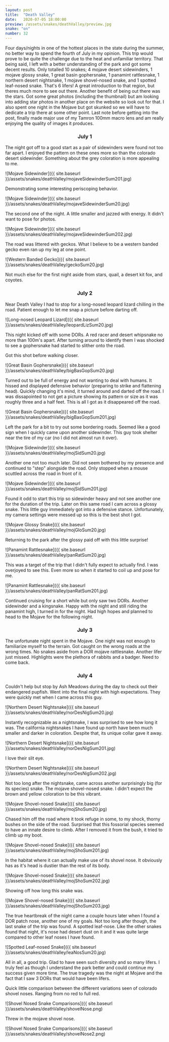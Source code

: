 ```yaml
---
layout: post
title:  "Death Valley"
date:   2020-07-05 18:00:00
preview: /assets/snakes/deathValley/preview.jpg
snake: "on"
number: 32
---
```


Four days/nights in one of the hottest places in the state during the summer, no better way to spend the fourth of July in my opinion. This trip would prove to be quite the challenge due to the heat and unfamiliar territory. That being said, I left with a better understanding of the park and got some decent results. Only totalled 10 snakes; 4 mojave desert sidewinders, 1 mojave glossy snake, 1 great basin gophersnake, 1 panamint rattlesnake, 1 northern desert nightsnake, 1 mojave shovel-nosed snake, and 1 spotted leaf-nosed snake. That's 6 lifers! A great introduction to that region, but theres much more to see out there. Another benefit of being out there was the stars. Got some great photos (including the thumbnail) but am looking into adding star photos in another place on the website so look out for that. I also spent one night in the Mojave but got skunked so we will have to dedicate a trip there at some other point. Last note before getting into the post, finally made major use of my Tamron 100mm macro lens and am really enjoying the quality of images it produces. 

<div align="center"><h3> July 1 </h3></div>

The night got off to a good start as a pair of sidewinders were found not too far apart. I enjoyed the pattern on these ones more so than the colorado desert sidewinder. Something about the grey coloration is more appealing to me.

![Mojave Sidewinder]({{ site.baseurl }}/assets/snakes/deathValley/mojaveSidewinderSum201.jpg)

Demonstrating some interesting periscoping behavior.

![Mojave Sidewinder]({{ site.baseurl }}/assets/snakes/deathValley/mojaveSidewinderSum20.jpg)

The second one of the night. A little smaller and jazzed with energy. It didn't want to pose for photos.

![Mojave Sidewinder]({{ site.baseurl }}/assets/snakes/deathValley/mojaveSidewinderSum202.jpg)

The road was littered with geckos. What I believe to be a western banded gecko even ran up my leg at one point.

![Western Banded Gecko]({{ site.baseurl }}/assets/snakes/deathValley/geckoSum20.jpg)

Not much else for the first night aside from stars, quail, a desert kit fox, and coyotes.

<div align="center"><h3> July 2 </h3></div>

Near Death Valley I had to stop for a long-nosed leopard lizard chilling in the road. Patient enough to let me snap a picture before darting off. 

![Long-nosed Leopard Lizard]({{ site.baseurl }}/assets/snakes/deathValley/leopardLizSum20.jpg)

This night kicked off with some DORs. A red racer and desert whipsnake no more than 100m's apart. After turning around to identify them I was shocked to see a gophersnake had started to slither onto the road. 

Got this shot before walking closer.

![Great Basin Gophersnake]({{ site.baseurl }}/assets/snakes/deathValley/bigBasGopSum20.jpg)

Turned out to be full of energy and not wanting to deal with humans. It hissed and displayed defensive behavior (preparing to strike and flattening head). Quickly changing it's mind, it turned around and darted off the road. I was dissapointed to not get a picture showing its pattern or size as it was roughly three and a half feet. This is all I got as it disappeared off the road. 

![Great Basin Gophersnake]({{ site.baseurl }}/assets/snakes/deathValley/bigBasGopSum201.jpg)

Left the park for a bit to try out some bordering roads. Seemed like a good sign when I quickly came upon another sidewinder. This guy took shelter near the tire of my car (no I did not almost run it over).

![Mojave Sidewinder]({{ site.baseurl }}/assets/snakes/deathValley/mojSidSum20.jpg)

Another one not too much later. Did not seem bothered by my presence and continued to "step" alongside the road. Only stopped when a mouse scuttled across the road in front of it.

![Mojave Sidewinder]({{ site.baseurl }}/assets/snakes/deathValley/mojSidSum201.jpg)

Found it odd to start this trip so sidewinder heavy and not see another one for the duration of the trip. Later on this same road I cam across a glossy snake. This little guy immediately got into a defensive stance. Unfortunately, my camera settings were messed up so this is the best shot I got. 

![Mojave Glossy Snake]({{ site.baseurl }}/assets/snakes/deathValley/mojGloSum20.jpg)

Returning to the park after the glossy paid off with this little surprise! 

![Panamint Rattlesnake]({{ site.baseurl }}/assets/snakes/deathValley/panRatSum20.jpg)

This was a target of the trip that I didn't fully expect to actually find. I was overjoyed to see this. Even more so when it started to coil up and pose for me. 

![Panamint Rattlesnake]({{ site.baseurl }}/assets/snakes/deathValley/panRatSum201.jpg)

Continued cruising for a short while but only saw two DORs. Another sidewinder and a kingsnake. Happy with the night and still riding the panamint high, I turned in for the night. Had high hopes and planned to head to the Mojave for the following night.

<div align="center"><h3> July 3 </h3></div>

The unfortunate night spent in the Mojave. One night was not enough to familiarize myself to the terrain. Got caught on the wrong roads at the wrong times. No snakes aside from a DOR mojave rattlesnake. Another lifer just missed. Highlights were the plethora of rabbits and a badger. Need to come back.

<div align="center"><h3> July 4 </h3></div>

Couldn't help but stop by Ash Meadows during the day to check out their endangered pupfish. Went into the final night with high expectations. They were quickly met when I came across this guy.

![Northern Desert Nightsnake]({{ site.baseurl }}/assets/snakes/deathValley/norDesNigSum20.jpg)

Instantly recognizable as a nightsnake, I was surprised to see how long it was. The california nightsnakes I have found up north have been much smaller and darker in coloration. Despite that, its unique collar gave it away. 

![Northern Desert Nightsnake]({{ site.baseurl }}/assets/snakes/deathValley/norDesNigSum201.jpg)

I love their slit eye. 

![Northern Desert Nightsnake]({{ site.baseurl }}/assets/snakes/deathValley/norDesNigSum202.jpg)

Not too long after the nightsnake, came across another surprisingly big (for its species) snake. The mojave shovel-nosed snake. I didn't expect the brown and yellow coloration to be this vibrant.

![Mojave Shovel-nosed Snake]({{ site.baseurl }}/assets/snakes/deathValley/mojShoSum20.jpg)

Chased him off the road where it took refuge in some, to my shock, thorny bushes on the side of the road. Surprised that this fossorial species seemed to have an innate desire to climb. After I removed it from the bush, it tried to climb up my boot.

![Mojave Shovel-nosed Snake]({{ site.baseurl }}/assets/snakes/deathValley/mojShoSum201.jpg)

In the habitat where it can actually make use of its shovel nose. It obviously has as it's head is dustier than the rest of its body.

![Mojave Shovel-nosed Snake]({{ site.baseurl }}/assets/snakes/deathValley/mojShoSum202.jpg)

Showing off how long this snake was.

![Mojave Shovel-nosed Snake]({{ site.baseurl }}/assets/snakes/deathValley/mojShoSum203.jpg)

The true heartbreak of the night came a couple hours later when I found a DOR patch nose, another one of my goals. Not too long after though, the last snake of the trip was found. A spotted leaf-nose. Like the other snakes found that night, it's nose had desert dust on it and it was quite large compared to other leaf noses I have found.

![Spotted Leaf-nosed Snake]({{ site.baseurl }}/assets/snakes/deathValley/leaNosSum20.jpg)


All in all, a good trip. Glad to have seen such diversity and so many lifers. I truly feel as though I understand the park better and could continue my success given more time. The true tragedy was the night at Mojave and the fact that I saw 3 DORs that would have been lifers. 

Quick little comparison between the different variations seen of colorado shovel noses. Ranging from no red to full red. 

![Shovel Nosed Snake Comparisons]({{ site.baseurl }}/assets/snakes/deathValley/shovelNose.png)

Threw in the mojave shovel nose.

![Shovel Nosed Snake Comparisons]({{ site.baseurl }}/assets/snakes/deathValley/shovelNose2.png)